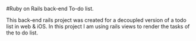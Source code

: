 #Ruby on Rails back-end To-do list.

This back-end rails project was created for a decoupled version of a todo list in web & iOS. In this project I am using rails views to render the tasks of the to do list.
